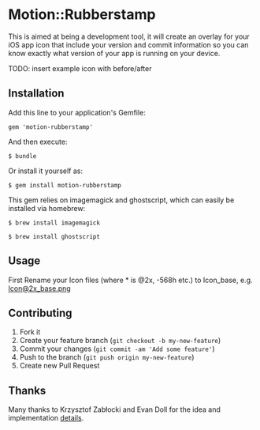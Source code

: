# Motion::Rubberstamp

This is aimed at being a development tool, it will create an 
overlay for your iOS app icon that include your version and
commit information so you can know exactly what version of 
your app is running on your device.

TODO: insert example icon with before/after

## Installation

Add this line to your application's Gemfile:

    gem 'motion-rubberstamp'

And then execute:

    $ bundle

Or install it yourself as:

    $ gem install motion-rubberstamp

This gem relies on imagemagick and ghostscript, which
can easily be installed via homebrew:

    $ brew install imagemagick

    $ brew install ghostscript

## Usage

First Rename your Icon files (where * is @2x, -568h etc.) to Icon_base, e.g.
Icon@2x_base.png



## Contributing

1. Fork it
2. Create your feature branch (`git checkout -b my-new-feature`)
3. Commit your changes (`git commit -am 'Add some feature'`)
4. Push to the branch (`git push origin my-new-feature`)
5. Create new Pull Request

## Thanks

Many thanks to Krzysztof Zabłocki and Evan Doll for the idea and
implementation
[details](http://www.merowing.info/2013/03/overlaying-application-version-on-top-of-your-icon/).
